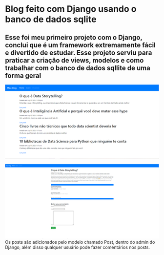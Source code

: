 # Blog feito com Django usando o banco de dados sqlite
## Esse foi meu primeiro projeto com o Django, conclui que é um framework extremamente fácil e divertido de estudar. Esse projeto serviu para praticar a criação de views, modelos e como trabalhar com o banco de dados sqllite de uma forma geral

![Idex do site](https://github.com/hiagoleresdev/SimpleBlog-Django/blob/main/indexSite.png)

![Idex do site](https://github.com/hiagoleresdev/SimpleBlog-Django/blob/main/telaBlog.png)
Os posts são adicionados pelo modelo chamado Post, dentro do admin do Django, além disso qualquer usuário pode fazer comentários nos posts.
